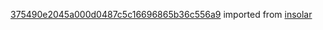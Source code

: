 [375490e2045a000d0487c5c16696865b36c556a9](https://github.com/insolar/insolar/commit/375490e2045a000d0487c5c16696865b36c556a9) imported from [insolar](https://github.com/insolar/insolar)
